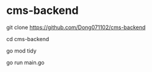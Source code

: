 # cms-backend
 
git clone https://github.com/Dong071102/cms-backend

cd cms-backend

go mod tidy

go run main.go
